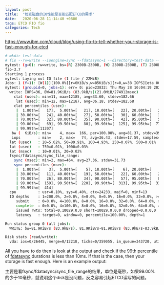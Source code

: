 ```yaml
---
layout: post
title:  "检查磁盘的IO性能是否能匹配ETCD的需求"
date:   2020-06-28 11:14:40 +0800
tags: ETCD FIO fio
categories: Tech
---
```


<https://www.ibm.com/cloud/blog/using-fio-to-tell-whether-your-storage-is-fast-enough-for-etcd>

```bash
# mkdir test-data
# fio --rw=write --ioengine=sync --fdatasync=1 --directory=test-data --size=22m --bs=2300 --name=mytest
mytest: (g=0): rw=write, bs=(R) 2300B-2300B, (W) 2300B-2300B, (T) 2300B-2300B, ioengine=sync, iodepth=1
fio-3.7
Starting 1 process
mytest: Laying out IO file (1 file / 22MiB)
Jobs: 1 (f=1): [W(1)][100.0%][r=0KiB/s,w=85KiB/s][r=0,w=38 IOPS][eta 00m:00s]
mytest: (groupid=0, jobs=1): err= 0: pid=23832: Thu May 28 10:04:19 2020
  write: IOPS=36, BW=81.9KiB/s (83.9kB/s)(21.0MiB/274912msec)
    clat (usec): min=11, max=12185, avg=33.60, stdev=182.66
     lat (usec): min=12, max=12187, avg=36.18, stdev=182.68
    clat percentiles (usec):
     |  1.00th=[   17],  5.00th=[   21], 10.00th=[   22], 20.00th=[   23],
     | 30.00th=[   24], 40.00th=[   27], 50.00th=[   30], 60.00th=[   31],
     | 70.00th=[   32], 80.00th=[   35], 90.00th=[   42], 95.00th=[   51],
     | 99.00th=[   69], 99.50th=[   80], 99.90th=[  125], 99.95th=[  775],
     | 99.99th=[11207]
   bw (  KiB/s): min=    4, max=  166, per=100.00%, avg=81.37, stdev=39.59, samples=549
   iops        : min=    2, max=   74, avg=36.43, stdev=17.59, samples=549
  lat (usec)   : 20=5.02%, 50=89.91%, 100=4.93%, 250=0.07%, 500=0.01%
  lat (usec)   : 750=0.01%, 1000=0.03%
  lat (msec)   : 10=0.01%, 20=0.02%
  fsync/fdatasync/sync_file_range:
    sync (msec): min=2, max=464, avg=27.36, stdev=31.73
    sync percentiles (msec):
     |  1.00th=[    3],  5.00th=[    5], 10.00th=[    6], 20.00th=[    8],
     | 30.00th=[   11], 40.00th=[   19], 50.00th=[   22], 60.00th=[   24],
     | 70.00th=[   26], 80.00th=[   34], 90.00th=[   57], 95.00th=[   84],
     | 99.00th=[  159], 99.50th=[  220], 99.90th=[  313], 99.95th=[  330],
     | 99.99th=[  414]
  cpu          : usr=0.10%, sys=0.40%, ctx=24233, majf=0, minf=13
  IO depths    : 1=200.0%, 2=0.0%, 4=0.0%, 8=0.0%, 16=0.0%, 32=0.0%, >=64=0.0%
     submit    : 0=0.0%, 4=100.0%, 8=0.0%, 16=0.0%, 32=0.0%, 64=0.0%, >=64=0.0%
     complete  : 0=0.0%, 4=100.0%, 8=0.0%, 16=0.0%, 32=0.0%, 64=0.0%, >=64=0.0%
     issued rwts: total=0,10029,0,0 short=10029,0,0,0 dropped=0,0,0,0
     latency   : target=0, window=0, percentile=100.00%, depth=1

Run status group 0 (all jobs):
  WRITE: bw=81.9KiB/s (83.9kB/s), 81.9KiB/s-81.9KiB/s (83.9kB/s-83.9kB/s), io=21.0MiB (23.1MB), run=274912-274912msec

Disk stats (read/write):
  vda: ios=0/26445, merge=0/12218, ticks=0/359055, in_queue=343720, util=9.48%


```

All you have to do then is look at the output and check if the 99th percentile of [fdatasync](https://linux.die.net/man/2/fdatasync) durations is less than 10ms. If that is the case, then your storage is fast enough.  Here is an example output:

主要是看fsync/fdatasync/sync_file_range的结果，单位是毫秒，如果99.00%的少于10毫秒，就说明这个disk是没问题，反之容易引起ETCD读写的问题。